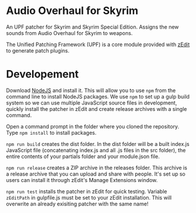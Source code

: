 # Audio Overhaul for Skyrim
An UPF patcher for Skyrim and Skyrim Special Edition. Assigns the new sounds from Audio Overhaul for Skyrim to weapons.

The Unified Patching Framework (UPF) is a core module provided with [zEdit](https://github.com/z-edit/zedit) to generate patch plugins.
# Developement
Download [NodeJS](https://nodejs.org/en/download) and install it. This will allow you to use `npm` from the command line to install NodeJS packages. We use `npm` to set up a gulp build system so we can use multiple JavaScript source files in development, quickly install the patcher in zEdit and create release archives with a single command.

Open a command prompt in the folder where you cloned the repository. Type `npm install` to install packages.

`npm run build` creates the dist folder. In the dist folder will be a built index.js JavaScript file (concatenating index.js and all .js files in the src folder), the entire contents of your partials folder and your module.json file.

`npm run release` creates a ZIP archive in the releases folder. This archive is a release archive that you can upload and share with people. It's set up so users can install it through zEdit's Manage Extensions window.

`npm run test` installs the patcher in zEdit for quick testing. Variable `zEditPath` in gulpfile.js must be set to your zEdit installation. This will overwrite an already exisiting patcher with the same name!
